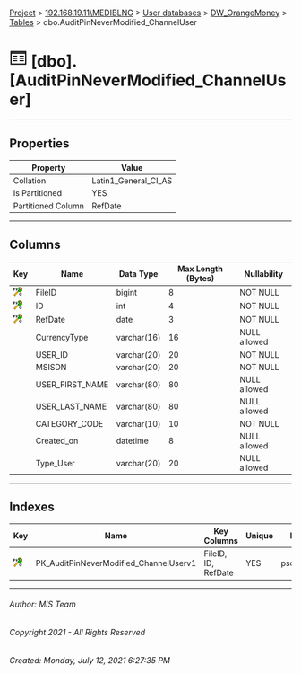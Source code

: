 #### 

[Project](../../../../index.md) > [192.168.19.11\\MEDIBLNG](../../../index.md) > [User databases](../../index.md) > [DW_OrangeMoney](../index.md) > [Tables](Tables.md) > dbo.AuditPinNeverModified_ChannelUser

# ![Tables](../../../../Images/Table32.png) [dbo].[AuditPinNeverModified_ChannelUser]

---

## <a name="#properties"></a>Properties

| Property | Value |
|---|---|
| Collation | Latin1_General_CI_AS |
| Is Partitioned | YES |
| Partitioned Column | RefDate |


---

## <a name="#columns"></a>Columns

| Key | Name | Data Type | Max Length (Bytes) | Nullability |
|---|---|---|---|---|
| [![Cluster Primary Key PK_AuditPinNeverModified_ChannelUserv1: *](../../../../Images/pkcluster.png)](#indexes) | FileID | bigint | 8 | NOT NULL |
| [![Cluster Primary Key PK_AuditPinNeverModified_ChannelUserv1: *](../../../../Images/pkcluster.png)](#indexes) | ID | int | 4 | NOT NULL |
| [![Cluster Primary Key PK_AuditPinNeverModified_ChannelUserv1: *](../../../../Images/pkcluster.png)](#indexes) | RefDate | date | 3 | NOT NULL |
|  | CurrencyType | varchar(16) | 16 | NULL allowed |
|  | USER_ID | varchar(20) | 20 | NOT NULL |
|  | MSISDN | varchar(20) | 20 | NOT NULL |
|  | USER_FIRST_NAME | varchar(80) | 80 | NULL allowed |
|  | USER_LAST_NAME | varchar(80) | 80 | NULL allowed |
|  | CATEGORY_CODE | varchar(10) | 10 | NOT NULL |
|  | Created_on | datetime | 8 | NULL allowed |
|  | Type_User | varchar(20) | 20 | NULL allowed |


---

## <a name="#indexes"></a>Indexes

| Key | Name | Key Columns | Unique | Partition Scheme | Partitioned |
|---|---|---|---|---|---|
| [![Cluster Primary Key PK_AuditPinNeverModified_ChannelUserv1: *](../../../../Images/pkcluster.png)](#indexes) | PK_AuditPinNeverModified_ChannelUserv1 | FileID, ID, RefDate | YES | pschSemesterPartition | RefDate |


---

###### Author:  MIS Team

###### Copyright 2021 - All Rights Reserved

###### Created: Monday, July 12, 2021 6:27:35 PM

